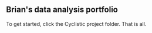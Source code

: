 ## Brian's data analysis portfolio

To get started, click the Cyclistic project folder. That is all.
